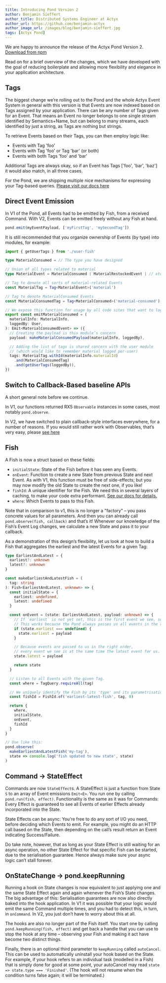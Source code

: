 ```yaml
---
title: Introducing Pond Version 2
author: Benjamin Sieffert
author_title: Distributed Systems Engineer at Actyx
author_url: https://github.com/benjamin-actyx
author_image_url: /images/blog/benjamin-sieffert.jpg
tags: [Actyx Pond]
---
```


We are happy to announce the release of the Actyx Pond Version 2. [Download from npm](LINKPLS)

Read on for a brief overview of the changes, which we have developed with the goal of reducing
boilerplate and allowing more flexibility and elegance in your application architecture.

<!-- truncate -->

## Tags

The biggest change we’re rolling out to the Pond and the whole Actyx Event System in general with
this version is that Events are now indexed based on Tags assigned by your application. There can be
any number of Tags given for an Event. That means an Event no longer belongs to one single stream
identified by Semantics+Name, but can belong to many streams, each identified by just a string, as
Tags are nothing but strings. 

To retrieve Events based on their Tags, you can then employ logic like:
- Events with Tag 'foo'
- Events with Tag 'foo' or Tag 'bar' (or both)
- Events with both Tags 'foo' and 'bar'

Additional Tags are always okay, so if an Event has Tags ['foo', 'bar', 'baz'] it would also match, in all three cases.

For the Pond, we are shipping multiple nice mechanisms for expressing your Tag-based
queries. [Please visit our docs here](LINKPLS)

## Direct Event Emission

In V1 of the Pond, all Events had to be emitted by Fish, from a received Command.
With V2, Events can be emitted freely without any Fish at hand.
```ts
pond.emit(myEventPayload, ['myFirstTag', 'mySecondTag'])
```

It is still recommended that you organize ownership of Events (by type) into modules, for example:

```typescript
import { getUserTags } from './user-fish'

type MaterialConsumed = // The type you have designed

// Union of all types related to material
type MaterialEvent = MaterialConsumed | MaterialRestockedEvent | // etc.

// Tag to denote all sorts of material-related Events
const MaterialTag = Tag<MaterialEvent>('material')

// Tag to denote MaterialConsumed Events
const MaterialConsumedTag = Tag<MaterialConsumed>('material-consumed')

// We expose this function for usage by all code sites that want to log material consumption
export const emitMaterialConsumed = (
  materialInfo: MaterialInfo,
  loggedBy: User,
): Emit<MaterialConsumedEvent> => ({
  // Creating the payload is this module’s concern
  payload: makeMaterialConsumedPayload(materialInfo, loggedBy),

  // Adding the list of tags is shared concern with the user module
  // (which would like to remember material logged per-user)
  tags: MaterialTag.withId(materialInfo.materialId)
    .and(MaterialConsumedTag)
    .and(getUserTags(loggedBy)),
})
```


## Switch to Callback-Based baseline APIs

A short general note before we continue.

In V1, our functions returned RX5 `Observable` instances in some cases, most notably `pond.observe`.

In V2, we have switched to plain callback-style interfaces everywhere, for a number of reasons. If
you would still rather work with Observables, that’s very easy, please [see here](LINKPLS)


## Fish

A Fish is now a struct based on these fields:

- `initialState`: State of the Fish before it has seen any Events.
- `onEvent`: Function to create a new State from previous State and next Event. As with V1, this
  function must be free of side-effects; but you may now modify the old State to create the next
  one, if you like!
- `fishId`: A unique identifier for the Fish. We need this in several layers of caching, to make
  your code extra performant. [See our docs for details.](LINKPLS)
- `where`: Which Events to pass to this Fish.

Note that in comparison to v1, this is no longer a "factory" – you pass concrete values for all
parameters.
And then you can already call `pond.observe(fish, callback)` and that’s it! Whenever our
knowledge of the Fish’s Event Log changes, we calculate a new State and pass it to your callback.

As a demonstration of this design’s flexibility, let us look at how to build a Fish that aggregates
the earliest and the latest Events for a given Tag:
```ts
type EarliestAndLatest = {
  earliest?: unknown
  latest?: unknown
}

const makeEarliestAndLatestFish = (
  tag: string
): Fish<EarliestAndLatest, unknown> => {
  const initialState = {
    earliest: undefined,
    latest: undefined
  }

  const onEvent = (state: EarliestAndLatest, payload: unknown) => {
    // If `earliest` is not yet set, this is the first event we see, so we update it.
    // This works because the Pond always passes us all events in the right order!
    if (state.earliest === undefined) {
      state.earliest = payload
    }

    // Because events are passed to us in the right order,
    // every event we see is at the same time the latest event for us.
    state.latest = payload

    return state
  }

  // Listen to all Events with the given Tag.
  const where = TagQuery.requireAll(tag)

  // We uniquely identify the Fish by its 'type' and its parametrisation.
  const fishId = FishId.of('earliest-latest-fish', tag, 0)

  return {
    where,
    initialState,
    onEvent,
    fishId
  }
}

// Use like this:
pond.observe(
  makeEarliestAndLatestFish('my-tag'),
  state => console.log('fish updated to new state', state)
)
```

## Command -> StateEffect

Commands are now `StateEffect`s. A StateEffect is just a function from State `S` to an array of
Event emissions `Emit<E>`.
You run one by calling `pond.run(fish, effect)`.
Functionality is the same as it was for Commands: Every Effect is guaranteed to see all Events of
earlier Effects already incorporated into the State.

State Effects can be async: You’re free to do any sort of I/O you need, before deciding which Events
to emit. For example, you might do an HTTP call based on the State, then depending on the call’s
result return an Event indicating Success/Failure.

Do take note, however, that as long as your State Effect is still waiting for an async operation, no
other State Effect for that specific Fish can be started, due to the serialisation guarantee. Hence
always make sure your async logic can’t stall forever. 

## OnStateChange -> pond.keepRunning

Running a hook on State changes is now equivalent to just applying one and the same State Effect
again and again whenever the Fish’s State changes.
The big advantage of this: Serialisation guarantees are now also directly baked into the hook
application.
In V1 it was possible that your logic would emit the same Command multiple times, and you had to
detect this, in turn, in `onCommand`. In V2, you just don’t have to worry about this at all.

The hooks are also no longer part of the Fish itself.
You start one by calling `pond.keepRunning(fish, effect)` and get back a handle that you can use to
stop the hook at any time – observing your Fish and making it act have become two distinct things.

Finally, there is an optional third parameter to `keepRunning` called `autoCancel`. This can be used
to automatically uninstall your hook based on the State. For example, if your hook refers to an
individual task (modelled in a Fish) that is simply done for good at some point, your autoCancel may
read `state => state.type === 'Finished'`. 
(The hook will not resume when the condition turns false again; it will be terminated.)
